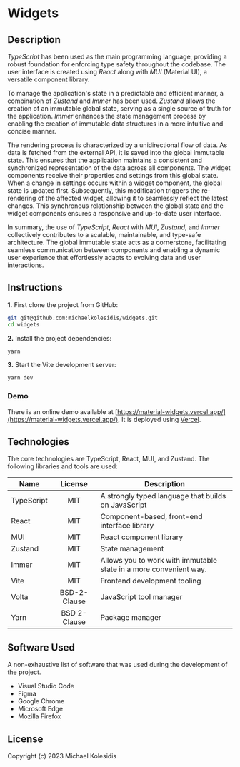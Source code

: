 # Widgets

## Description

_TypeScript_ has been used as the main programming language, providing a robust foundation for enforcing type safety throughout the codebase. The user interface is created using _React_ along with _MUI_ (Material UI), a versatile component library.

To manage the application's state in a predictable and efficient manner, a combination of _Zustand_ and _Immer_ has been used. _Zustand_ allows the creation of an immutable global state, serving as a single source of truth for the application. _Immer_ enhances the state management process by enabling the creation of immutable data structures in a more intuitive and concise manner.

The rendering process is characterized by a unidirectional flow of data. As data is fetched from the external API, it is saved into the global immutable state. This ensures that the application maintains a consistent and synchronized representation of the data across all components. The widget components receive their properties and settings from this global state. When a change in settings occurs within a widget component, the global state is updated first. Subsequently, this modification triggers the re-rendering of the affected widget, allowing it to seamlessly reflect the latest changes. This synchronous relationship between the global state and the widget components ensures a responsive and up-to-date user interface.

In summary, the use of _TypeScript_, _React_ with _MUI_, _Zustand_, and _Immer_ collectively contributes to a scalable, maintainable, and type-safe architecture. The global immutable state acts as a cornerstone, facilitating seamless communication between components and enabling a dynamic user experience that effortlessly adapts to evolving data and user interactions.

## Instructions

**1.** First clone the project from GitHub:

```bash
git git@github.com:michaelkolesidis/widgets.git
cd widgets
```

**2.** Install the project dependencies:

```bash
yarn
```

**3.** Start the Vite development server:

```bash
yarn dev
```

### Demo

There is an online demo available at [https://material-widgets.vercel.app/](https://material-widgets.vercel.app/). It is deployed using [Vercel](https://vercel.com/).

## Technologies

The core technologies are TypeScript, React, MUI, and Zustand. The following libraries and tools are used:

| Name         | License          | Description                                                       |
| ------------ | :--------------: | ----------------------------------------------------------------- |
| TypeScript   |   MIT            | A strongly typed language that builds on JavaScript               |
| React        |   MIT            | Component-based, front-end interface library                      |
| MUI          |   MIT            | React component library                                           |
| Zustand      |   MIT            | State management                                                  |
| Immer        |   MIT            | Allows you to work with immutable state in a more convenient way. |
| Vite         |   MIT            | Frontend development tooling                                      |
| Volta        |   BSD-2-Clause   | JavaScript tool manager                                           |
| Yarn         |   BSD 2-Clause   |   Package manager                                                 |

## Software Used

A non-exhaustive list of software that was used during the development of the project.

- Visual Studio Code
- Figma
- Google Chrome
- Microsoft Edge
- Mozilla Firefox

## License

Copyright (c) 2023 Michael Kolesidis
